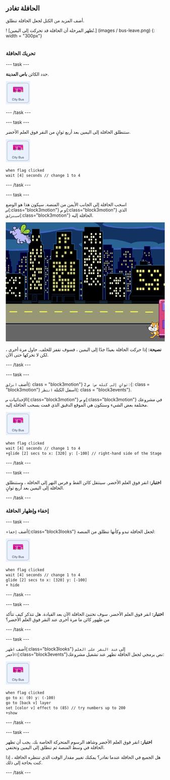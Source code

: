 ## الحافلة تغادر

<div style="display: flex; flex-wrap: wrap">
<div style="flex-basis: 200px; flex-grow: 1; margin-right: 15px;">
أضف المزيد من الكتل لجعل الحافلة تنطلق.
</div>
<div>

! [تُظهر المرحلة أن الحافلة قد تحركت إلى اليمين.] (images / bus-leave.png) {: width = "300px"}

</div>
</div>

### تحريك الحافلة

--- task ---

حدد الكائن **باص المدينة**.

![الكائن باص المدينة.](images/bus-sprite.png)

--- /task ---

--- task ---

ستنطلق الحافلة إلى اليمين بعد أربع ثوانٍ من النقر فوق العلم الأخضر.

![الكائن باص المدينة.](images/bus-sprite.png)

```blocks3
when flag clicked 
wait [4] seconds // change 1 to 4
```

--- /task ---

--- task ---

اسحب الحافلة إلى الجانب الأيمن من المنصة. سيكون هذا هو الوضع `س`{:class="block3motion"} و `ص`{:class="block3motion"} الذي `سينزلق`{:class="block3motion"} الحافلة إليه.

![](images/bus-right.png)

**نصيحة:** إذا حركت الحافلة بعيدًا جدًا إلى اليمين ، فسوف تقفز للخلف. حاول مرة أخرى ، لكن لا تحركها حتى الآن.

--- /task ---

--- task ---

أضف `انزلق`{: class = "block3motion"} `2` `ثوانٍ إلى كتلة س: ص:`{: class = "block3motion"} اسفل الكتلة `انتظر`{: class = "block3events"}.

الإحداثيات `س`{:class="block3motion"} و `ص`{:class="block3motion"} في مشروعك مختلفة بعض الشيء وستكون هي الموقع الدقيق الذي قمت بسحب الحافلة إليه.

![الكائن باص المدينة.](images/bus-sprite.png)

```blocks3
when flag clicked 
wait [4] seconds // change 1 to 4
+glide [2] secs to x: [320] y: [-100] // right-hand side of the Stage
```

--- /task ---

--- task ---

**اختبار:** انقر فوق العلم الأخضر. سينتقل كائن القط و فرس النهر إلى الحافلة ، وستنطلق الحافلة إلى اليمين بعد أربع ثوانٍ.

--- /task ---

### إخفاء وإظهار الحافلة

--- task ---

أضف `إخفاء`{:class="block3looks"} لجعل الحافلة تبدو وكأنها تنطلق من المنصة:

![الكائن باص المدينة.](images/bus-sprite.png)

```blocks3
when flag clicked 
wait [4] seconds // change 1 to 4
glide [2] secs to x: [320] y: [-100]
+ hide
```
--- /task ---

--- task ---

**اختبار:** انقر فوق العلم الأخضر. سوف تختبئ الحافلة الآن بعد القيادة. هل تتذكر كيف تتأكد من ظهور كائن ما مرة أخرى عند النقر فوق العلم الأخضر؟

--- /task ---

--- task ---

أضف `اظهر`{:class="block3looks"} إلى `عند النقر على العلم الأخضر`{:class="block3events"}نص برمجي لجعل الحافلة تظهر عند تشغيل مشروعك:

![الكائن باص المدينة.](images/bus-sprite.png)

```blocks3
when flag clicked
go to x: (0) y: (-100)
go to [back v] layer
set [color v] effect to (85) // try numbers up to 200
+show
```

--- /task ---

--- task ---

**اختبار:** انقر فوق العلم الأخضر وشاهد الرسوم المتحركة الخاصة بك. يجب أن تظهر الحافلة في وسط المنصة ثم تنطلق إلى اليمين وتختفي.

هل الجميع في الحافلة عندما تغادر؟ يمكنك تغيير مقدار الوقت الذي تنتظره الحافلة ، إذا كنت بحاجة إلى ذلك.

--- /task ---
